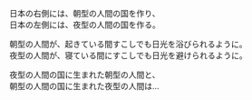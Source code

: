 日本の右側には、朝型の人間の国を作り、  
日本の左側には、夜型の人間の国を作る。

朝型の人間が、起きている間すこしでも日光を浴びられるように。  
夜型の人間が、寝ている間にすこしでも日光を避けられるように。

夜型の人間の国に生まれた朝型の人間と、  
朝型の人間の国に生まれた夜型の人間は…
